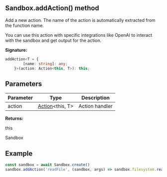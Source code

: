 
## Sandbox.addAction() method

Add a new action. The name of the action is automatically extracted from the function name.

You can use this action with specific integrations like OpenAI to interact with the sandbox and get output for the action.

**Signature:**

```typescript
addAction<T = {
        [name: string]: any;
    }>(action: Action<this, T>): this;
```

## Parameters

|  Parameter | Type | Description |
|  --- | --- | --- |
|  action | [Action](./sdk.action.md)&lt;this, T&gt; | Action handler |

**Returns:**

this

Sandbox

## Example


```ts
const sandbox = await Sandbox.create()
sandbox.addAction('readFile', (sandbox, args) => sandbox.filesystem.read(args.path))
```

